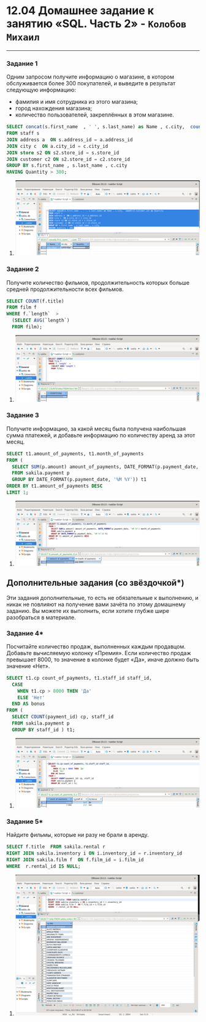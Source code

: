 # 12.04 Домашнее задание к занятию «SQL. Часть 2» - `Колобов Михаил`

---
### Задание 1

Одним запросом получите информацию о магазине, в котором обслуживается более 300 покупателей, и выведите в результат следующую информацию: 
- фамилия и имя сотрудника из этого магазина;
- город нахождения магазина;
- количество пользователей, закреплённых в этом магазине.

```sql
SELECT concat(s.first_name  , ' ', s.last_name) as Name , c.city,  count(c2.customer_id) as Quantity 
FROM staff s 
JOIN address a  ON s.address_id = a.address_id 
JOIN city c  ON a.city_id = c.city_id 
JOIN store s2 ON s2.store_id = s.store_id 
JOIN customer c2 ON s2.store_id = c2.store_id 
GROUP BY s.first_name , s.last_name , c.city 
HAVING Quantity > 300;
```
1. ![01-01](https://github.com/Mikhail-2023/05_Databases_and_information_security/blob/main/12.04_screen/01-01.PNG)

### Задание 2

Получите количество фильмов, продолжительность которых больше средней продолжительности всех фильмов.

```sql
SELECT COUNT(f.title)
FROM film f  
WHERE f.`length`  >
  (SELECT AVG(`length`) 
  FROM film);
```
1. ![02-01](https://github.com/Mikhail-2023/05_Databases_and_information_security/blob/main/12.04_screen/02-01.PNG)

### Задание 3

Получите информацию, за какой месяц была получена наибольшая сумма платежей, и добавьте информацию по количеству аренд за этот месяц.

```sql
SELECT t1.amount_of_payments, t1.month_of_payments
FROM (
  SELECT SUM(p.amount) amount_of_payments, DATE_FORMAT(p.payment_date, '%M %Y') month_of_payments 
  FROM sakila.payment p 
  GROUP BY DATE_FORMAT(p.payment_date, '%M %Y')) t1
ORDER BY t1.amount_of_payments DESC  
LIMIT 1;
```
1. ![03-01](https://github.com/Mikhail-2023/05_Databases_and_information_security/blob/main/12.04_screen/03-01.PNG)

## Дополнительные задания (со звёздочкой*)
Эти задания дополнительные, то есть не обязательные к выполнению, и никак не повлияют на получение вами зачёта по этому домашнему заданию. Вы можете их выполнить, если хотите глубже шире разобраться в материале.

### Задание 4*

Посчитайте количество продаж, выполненных каждым продавцом. Добавьте вычисляемую колонку «Премия». Если количество продаж превышает 8000, то значение в колонке будет «Да», иначе должно быть значение «Нет».

```sql
SELECT t1.cp count_of_payments, t1.staff_id staff_id,
  CASE 
  	WHEN t1.cp > 8000 THEN 'Да'
  	ELSE 'Нет'
  END AS bonus
FROM (
  SELECT COUNT(payment_id) cp, staff_id  
  FROM sakila.payment p 
  GROUP BY staff_id ) t1;
```
1. ![04-01](https://github.com/Mikhail-2023/05_Databases_and_information_security/blob/main/12.04_screen/04-01.PNG)

### Задание 5*

Найдите фильмы, которые ни разу не брали в аренду.

```sql
SELECT f.title  FROM sakila.rental r
RIGHT JOIN sakila.inventory i ON i.inventory_id = r.inventory_id  
RIGHT JOIN sakila.film f  ON f.film_id = i.film_id 
WHERE  r.rental_id IS NULL;
```
1. ![05-01](https://github.com/Mikhail-2023/05_Databases_and_information_security/blob/main/12.04_screen/05-01.PNG)
